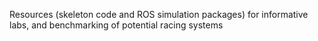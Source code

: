 Resources (skeleton code and ROS simulation packages) for informative labs, and benchmarking of potential racing systems
